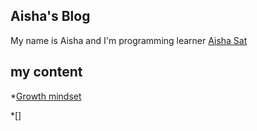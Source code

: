 ## Aisha's Blog

My name is Aisha and I'm programming learner 
 [Aisha Sat](https://github.com/Aishahsatouf)

 ## my content 
 
 *[Growth mindset](https://aishahsatouf.github.io/Reading-notes/growthmindset)

 *[]